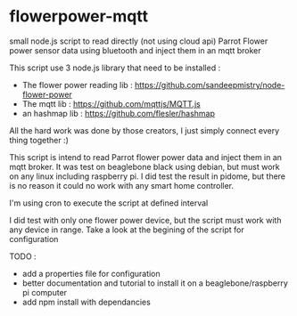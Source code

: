 # flowerpower-mqtt
small node.js script to read directly (not using cloud api) Parrot Flower power sensor data using bluetooth and inject them in an mqtt broker

This script use 3 node.js library that need to be installed :
- The flower power reading lib : https://github.com/sandeepmistry/node-flower-power
- The mqtt lib : https://github.com/mqttjs/MQTT.js
- an hashmap lib : https://github.com/flesler/hashmap

All the hard work was done by those creators, I just simply connect every thing together :)

This script is intend to read Parrot flower power data and inject them in an mqtt broker. It was test on beaglebone black using debian, but must work on any linux including raspberry pi. I did test the result in pidome, but there is no reason it could no work with any smart home controller.

I'm using cron to execute the script at defined interval

I did test with only one flower power device, but the script must work with any device in range. Take a look at the begining of the script for configuration

TODO :
- add a properties file for configuration
- better documentation and tutorial to install it on a beaglebone/raspberry pi computer
- add npm install with dependancies

